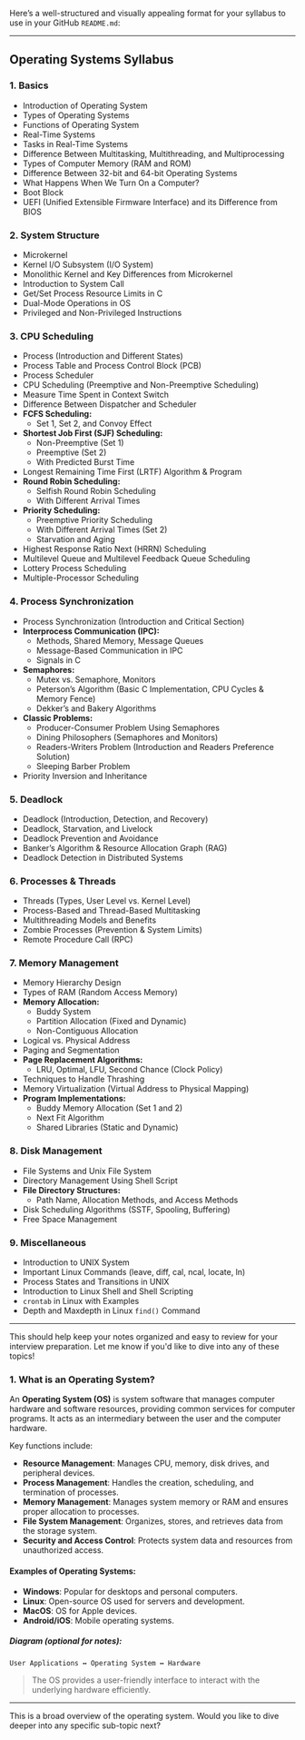 Here’s a well-structured and visually appealing format for your syllabus to use in your GitHub `README.md`:

---

## Operating Systems Syllabus

### 1. **Basics**
- Introduction of Operating System
- Types of Operating Systems
- Functions of Operating System
- Real-Time Systems
- Tasks in Real-Time Systems
- Difference Between Multitasking, Multithreading, and Multiprocessing
- Types of Computer Memory (RAM and ROM)
- Difference Between 32-bit and 64-bit Operating Systems
- What Happens When We Turn On a Computer?
- Boot Block
- UEFI (Unified Extensible Firmware Interface) and its Difference from BIOS

### 2. **System Structure**
- Microkernel
- Kernel I/O Subsystem (I/O System)
- Monolithic Kernel and Key Differences from Microkernel
- Introduction to System Call
- Get/Set Process Resource Limits in C
- Dual-Mode Operations in OS
- Privileged and Non-Privileged Instructions

### 3. **CPU Scheduling**
- Process (Introduction and Different States)
- Process Table and Process Control Block (PCB)
- Process Scheduler
- CPU Scheduling (Preemptive and Non-Preemptive Scheduling)
- Measure Time Spent in Context Switch
- Difference Between Dispatcher and Scheduler
- **FCFS Scheduling:**
  - Set 1, Set 2, and Convoy Effect
- **Shortest Job First (SJF) Scheduling:**
  - Non-Preemptive (Set 1)
  - Preemptive (Set 2)
  - With Predicted Burst Time
- Longest Remaining Time First (LRTF) Algorithm & Program
- **Round Robin Scheduling:**
  - Selfish Round Robin Scheduling
  - With Different Arrival Times
- **Priority Scheduling:**
  - Preemptive Priority Scheduling
  - With Different Arrival Times (Set 2)
  - Starvation and Aging
- Highest Response Ratio Next (HRRN) Scheduling
- Multilevel Queue and Multilevel Feedback Queue Scheduling
- Lottery Process Scheduling
- Multiple-Processor Scheduling

### 4. **Process Synchronization**
- Process Synchronization (Introduction and Critical Section)
- **Interprocess Communication (IPC):**
  - Methods, Shared Memory, Message Queues
  - Message-Based Communication in IPC
  - Signals in C
- **Semaphores:**
  - Mutex vs. Semaphore, Monitors
  - Peterson’s Algorithm (Basic C Implementation, CPU Cycles & Memory Fence)
  - Dekker’s and Bakery Algorithms
- **Classic Problems:**
  - Producer-Consumer Problem Using Semaphores
  - Dining Philosophers (Semaphores and Monitors)
  - Readers-Writers Problem (Introduction and Readers Preference Solution)
  - Sleeping Barber Problem
- Priority Inversion and Inheritance

### 5. **Deadlock**
- Deadlock (Introduction, Detection, and Recovery)
- Deadlock, Starvation, and Livelock
- Deadlock Prevention and Avoidance
- Banker’s Algorithm & Resource Allocation Graph (RAG)
- Deadlock Detection in Distributed Systems

### 6. **Processes & Threads**
- Threads (Types, User Level vs. Kernel Level)
- Process-Based and Thread-Based Multitasking
- Multithreading Models and Benefits
- Zombie Processes (Prevention & System Limits)
- Remote Procedure Call (RPC)

### 7. **Memory Management**
- Memory Hierarchy Design
- Types of RAM (Random Access Memory)
- **Memory Allocation:**
  - Buddy System
  - Partition Allocation (Fixed and Dynamic)
  - Non-Contiguous Allocation
- Logical vs. Physical Address
- Paging and Segmentation
- **Page Replacement Algorithms:**
  - LRU, Optimal, LFU, Second Chance (Clock Policy)
- Techniques to Handle Thrashing
- Memory Virtualization (Virtual Address to Physical Mapping)
- **Program Implementations:**
  - Buddy Memory Allocation (Set 1 and 2)
  - Next Fit Algorithm
  - Shared Libraries (Static and Dynamic)

### 8. **Disk Management**
- File Systems and Unix File System
- Directory Management Using Shell Script
- **File Directory Structures:**
  - Path Name, Allocation Methods, and Access Methods
- Disk Scheduling Algorithms (SSTF, Spooling, Buffering)
- Free Space Management

### 9. **Miscellaneous**
- Introduction to UNIX System
- Important Linux Commands (leave, diff, cal, ncal, locate, ln)
- Process States and Transitions in UNIX
- Introduction to Linux Shell and Shell Scripting
- `crontab` in Linux with Examples
- Depth and Maxdepth in Linux `find()` Command

---

This should help keep your notes organized and easy to review for your interview preparation. Let me know if you'd like to dive into any of these topics!
### 1. What is an Operating System?

An **Operating System (OS)** is system software that manages computer hardware and software resources, providing common services for computer programs. It acts as an intermediary between the user and the computer hardware. 

Key functions include:
- **Resource Management**: Manages CPU, memory, disk drives, and peripheral devices.
- **Process Management**: Handles the creation, scheduling, and termination of processes.
- **Memory Management**: Manages system memory or RAM and ensures proper allocation to processes.
- **File System Management**: Organizes, stores, and retrieves data from the storage system.
- **Security and Access Control**: Protects system data and resources from unauthorized access.

#### Examples of Operating Systems:
- **Windows**: Popular for desktops and personal computers.
- **Linux**: Open-source OS used for servers and development.
- **MacOS**: OS for Apple devices.
- **Android/iOS**: Mobile operating systems.

##### Diagram (optional for notes):
```
User Applications ↔ Operating System ↔ Hardware
```

> The OS provides a user-friendly interface to interact with the underlying hardware efficiently.

---

This is a broad overview of the operating system. Would you like to dive deeper into any specific sub-topic next?
